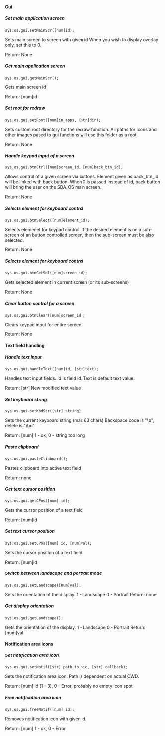 #### Gui
##### Set main application screen
    sys.os.gui.setMainScr([num]id);
Sets main screen to screen with given id
When you wish to display overlay only, set this to 0.

Return: None
##### Get main application screen
    sys.os.gui.getMainScr();
Gets main screen id

Return: [num]id
##### Set root for redraw
    sys.os.gui.setRoot([num]in_apps, [str]dir);
Sets custom root directory for the redraw function.
All paths for icons and other images pased to gui functions will
use this folder as a root.

Return: None
##### Handle keypad input of a screen
    sys.os.gui.btnCtrl([num]screen_id, [num]back_btn_id);
Allows control of a given screen via buttons.
Element given as back_btn_id will be linked with back button.
When 0 is passed instead of id, back button will bring the user on the SDA_OS main screen.

Return: None
##### Selects element for keyboard control
    sys.os.gui.btnSelect([num]element_id);
Selects elemenet for keypad control.
If the desired element is on a sub-screen of an button controlled screen,
then the sub-screen must be also selected.

Return: None
##### Selects element for keyboard control
    sys.os.gui.btnGetSel([num]screen_id);
Gets selected element in current screen (or its sub-screens)

Return: None
##### Clear button control for a screen
    sys.os.gui.btnClear([num]screen_id);
Clears keypad input for entire screen.

Return: None
#### Text field handling
##### Handle text input
    sys.os.gui.handleText([num]id, [str]text);
Handles text input fields. Id is field id. Text is default text value.

Return: [str] New modified text value
##### Set keyboard string
    sys.os.gui.setKbdStr([str] string);
Sets the current keyboard string (max 63 chars)
Backspace code is "\b", delete is "\bd"

Return: [num] 1 - ok, 0 - string too long
##### Paste clipboard
    sys.os.gui.pasteClipboard();
Pastes clipboard into active text field

Return: none
##### Get text cursor position
    sys.os.gui.getCPos([num] id);
Gets the cursor position of a text field

Return: [num]id
##### Set text cursor position
    sys.os.gui.setCPos([num] id, [num]val);
Sets the cursor position of a text field
 
Return: [num]id
##### Switch between landscape and portrait mode
    sys.os.gui.setLandscape([num]val);
Sets the orientation of the display.
1 - Landscape
0 - Portrait
Return: none
##### Get display orientation
    sys.os.gui.getLandscape();
Gets the orientation of the display.
1 - Landscape
0 - Portrait
Return: [num]val 
#### Notification area icons
##### Set notification area icon
    sys.os.gui.setNotif([str] path_to_sic, [str] callback);
Sets the notification area icon. Path is dependent on actual CWD.


Return: [num] id (1 - 3), 0 - Error, probably no empty icon spot
##### Free notification area icon
    sys.os.gui.freeNotif([num] id);
Removes notification icon with given id.

Return: [num] 1 - ok, 0 - Error
